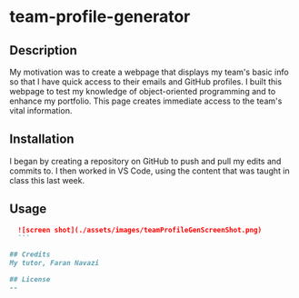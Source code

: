 # team-profile-generator
## Description
My motivation was to create a webpage that displays my team's basic info
so that I have quick access to their emails and GitHub profiles. I built this webpage to test my knowledge of object-oriented programming and to enhance my portfolio. This page creates immediate access to the team's vital information.

## Installation
I began by creating a repository on GitHub to push and pull my edits and commits to. I then worked in VS Code, using the content that was taught in class this last week. 

## Usage
  ```md
    ![screen shot](./assets/images/teamProfileGenScreenShot.png)
    ```

## Credits
My tutor, Faran Navazi

## License
--
